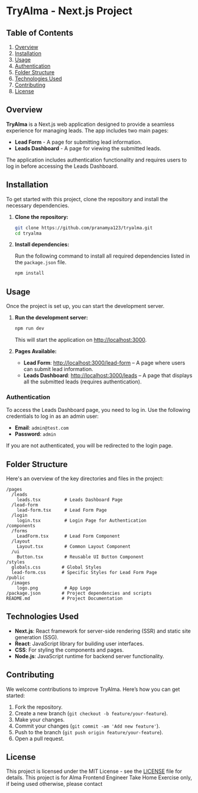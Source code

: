 # TryAlma - Next.js Project

## Table of Contents

1. [Overview](#overview)
2. [Installation](#installation)
3. [Usage](#usage)
4. [Authentication](#authentication)
5. [Folder Structure](#folder-structure)
6. [Technologies Used](#technologies-used)
7. [Contributing](#contributing)
8. [License](#license)

## Overview

**TryAlma** is a Next.js web application designed to provide a seamless experience for managing leads. The app includes two main pages:
- **Lead Form** - A page for submitting lead information.
- **Leads Dashboard** - A page for viewing the submitted leads.

The application includes authentication functionality and requires users to log in before accessing the Leads Dashboard.

## Installation

To get started with this project, clone the repository and install the necessary dependencies.

1. **Clone the repository:**

   ```bash
   git clone https://github.com/pranamya123/tryalma.git
   cd tryalma
   ```

2. **Install dependencies:**

   Run the following command to install all required dependencies listed in the `package.json` file.

   ```bash
   npm install
   ```

## Usage

Once the project is set up, you can start the development server.

1. **Run the development server:**

   ```bash
   npm run dev
   ```

   This will start the application on [http://localhost:3000](http://localhost:3000).

2. **Pages Available:**
   - **Lead Form**: [http://localhost:3000/lead-form](http://localhost:3000/lead-form) – A page where users can submit lead information.
   - **Leads Dashboard**: [http://localhost:3000/leads](http://localhost:3000/leads) – A page that displays all the submitted leads (requires authentication).

### Authentication

To access the Leads Dashboard page, you need to log in. Use the following credentials to log in as an admin user:

- **Email**: `admin@test.com`
- **Password**: `admin`

If you are not authenticated, you will be redirected to the login page.

## Folder Structure

Here's an overview of the key directories and files in the project:

```
/pages
  /leads
    leads.tsx         # Leads Dashboard Page
  /lead-form
    lead-form.tsx     # Lead Form Page
  /login
    login.tsx         # Login Page for Authentication
/components
  /forms
    LeadForm.tsx      # Lead Form Component
  /layout
    Layout.tsx        # Common Layout Component
  /ui
    Button.tsx        # Reusable UI Button Component
/styles
  globals.css        # Global Styles
  lead-form.css      # Specific Styles for Lead Form Page
/public
  /images
    logo.png          # App Logo
/package.json        # Project dependencies and scripts
README.md            # Project Documentation
```

## Technologies Used

- **Next.js**: React framework for server-side rendering (SSR) and static site generation (SSG).
- **React**: JavaScript library for building user interfaces.
- **CSS**: For styling the components and pages.
- **Node.js**: JavaScript runtime for backend server functionality.

## Contributing

We welcome contributions to improve TryAlma. Here’s how you can get started:

1. Fork the repository.
2. Create a new branch (`git checkout -b feature/your-feature`).
3. Make your changes.
4. Commit your changes (`git commit -am 'Add new feature'`).
5. Push to the branch (`git push origin feature/your-feature`).
6. Open a pull request.

## License

This project is licensed under the MIT License - see the [LICENSE](LICENSE) file for details.
This project is for Alma Frontend Engineer Take Home Exercise only, if being used otherwise, please contact
